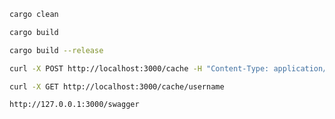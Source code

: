 ```bash
cargo clean
```

```bash
cargo build
```

```bash
cargo build --release
```

```bash
curl -X POST http://localhost:3000/cache -H "Content-Type: application/json" -d '{"key": "username", "value": "rustacean"}'
```

```bash
curl -X GET http://localhost:3000/cache/username
```

```
http://127.0.0.1:3000/swagger
```